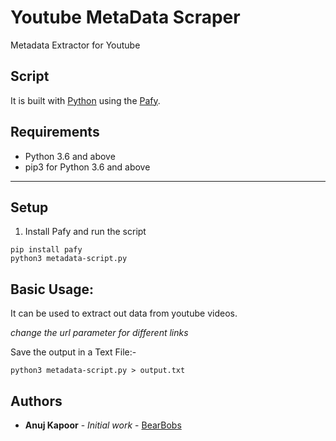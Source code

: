 # Youtube MetaData Scraper
Metadata Extractor for Youtube

## Script

It is built with [Python][0] using the [Pafy][1].




## Requirements

- Python 3.6 and above
- pip3 for Python 3.6 and above


---


## Setup

1. Install Pafy and run the script

```
pip install pafy
python3 metadata-script.py
```


## Basic Usage:

It can be used to extract out data from youtube videos.

*change the url parameter for different links*

Save the output in a Text File:-

```
python3 metadata-script.py > output.txt

```


## Authors

* **Anuj Kapoor** - *Initial work* - [BearBobs](https://github.com/bearbobs)


[0]: https://www.python.org/
[1]: https://pythonhosted.org/pafy/
